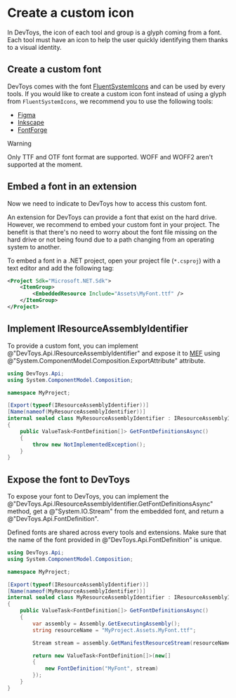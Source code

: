 # Create a custom icon

In DevToys, the icon of each tool and group is a glyph coming from a font. Each tool must have an icon to help the user quickly identifying them thanks to a visual identity.

## Create a custom font

DevToys comes with the font [FluentSystemIcons](https://github.com/microsoft/fluentui-system-icons) and can be used by every tools. If you would like to create a custom icon font instead of using a glyph from `FluentSystemIcons`, we recommend you to use the following tools:
- [Figma](https://www.figma.com/)
- [Inkscape](https://inkscape.org/)
- [FontForge](https://fontforge.org/)

>[!WARNING]
>Only TTF and OTF font format are supported. WOFF and WOFF2 aren't supported at the moment.

## Embed a font in an extension

Now we need to indicate to DevToys how to access this custom font.

An extension for DevToys can provide a font that exist on the hard drive. However, we recommend to embed your custom font in your project. The benefit is that there's no need to worry about the font file missing on the hard drive or not being found due to a path changing from an operating system to another.

To embed a font in a .NET project, open your project file (`*.csproj`) with a text editor and add the following tag:
```xml
<Project Sdk="Microsoft.NET.Sdk">
    <ItemGroup>
        <EmbeddedResource Include="Assets\MyFont.ttf" />
    </ItemGroup>
</Project>
```

## Implement IResourceAssemblyIdentifier

To provide a custom font, you can implement @"DevToys.Api.IResourceAssemblyIdentifier" and expose it to [MEF](https://learn.microsoft.com/en-us/dotnet/framework/mef/) using @"System.ComponentModel.Composition.ExportAttribute" attribute.

```csharp
using DevToys.Api;
using System.ComponentModel.Composition;

namespace MyProject;

[Export(typeof(IResourceAssemblyIdentifier))]
[Name(nameof(MyResourceAssemblyIdentifier))]
internal sealed class MyResourceAssemblyIdentifier : IResourceAssemblyIdentifier
{
    public ValueTask<FontDefinition[]> GetFontDefinitionsAsync()
    {
        throw new NotImplementedException();
    }
}
```

## Expose the font to DevToys

To expose your font to DevToys, you can implement the @"DevToys.Api.IResourceAssemblyIdentifier.GetFontDefinitionsAsync" method, get a @"System.IO.Stream" from the embedded font, and return a @"DevToys.Api.FontDefinition".

Defined fonts are shared across every tools and extensions. Make sure that the name of the font provided in @"DevToys.Api.FontDefinition" is unique.

```csharp
using DevToys.Api;
using System.ComponentModel.Composition;

namespace MyProject;

[Export(typeof(IResourceAssemblyIdentifier))]
[Name(nameof(MyResourceAssemblyIdentifier))]
internal sealed class MyResourceAssemblyIdentifier : IResourceAssemblyIdentifier
{
    public ValueTask<FontDefinition[]> GetFontDefinitionsAsync()
    {
        var assembly = Assembly.GetExecutingAssembly();
        string resourceName = "MyProject.Assets.MyFont.ttf";

        Stream stream = assembly.GetManifestResourceStream(resourceName)!;

        return new ValueTask<FontDefinition[]>(new[]
        {
            new FontDefinition("MyFont", stream)
        });
    }
}
```